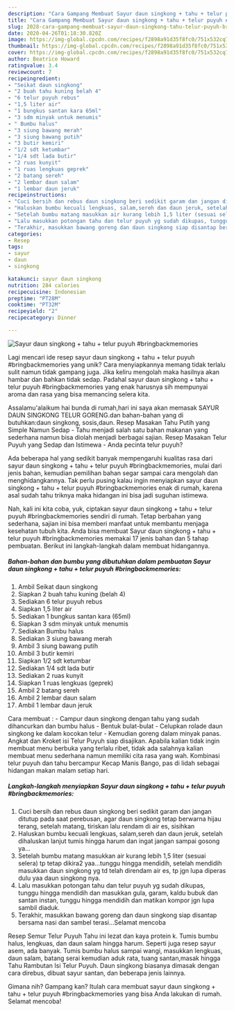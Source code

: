 ```yaml
---
description: "Cara Gampang Membuat Sayur daun singkong + tahu + telur puyuh #bringbackmemories yang Sempurna"
title: "Cara Gampang Membuat Sayur daun singkong + tahu + telur puyuh #bringbackmemories yang Sempurna"
slug: 2028-cara-gampang-membuat-sayur-daun-singkong-tahu-telur-puyuh-bringbackmemories-yang-sempurna
date: 2020-04-26T01:18:30.820Z
image: https://img-global.cpcdn.com/recipes/f2898a91d35f8fc0/751x532cq70/sayur-daun-singkong-tahu-telur-puyuh-bringbackmemories-foto-resep-utama.jpg
thumbnail: https://img-global.cpcdn.com/recipes/f2898a91d35f8fc0/751x532cq70/sayur-daun-singkong-tahu-telur-puyuh-bringbackmemories-foto-resep-utama.jpg
cover: https://img-global.cpcdn.com/recipes/f2898a91d35f8fc0/751x532cq70/sayur-daun-singkong-tahu-telur-puyuh-bringbackmemories-foto-resep-utama.jpg
author: Beatrice Howard
ratingvalue: 3.4
reviewcount: 7
recipeingredient:
- "Seikat daun singkong"
- "2 buah tahu kuning belah 4"
- "6 telur puyuh rebus"
- "1,5 liter air"
- "1 bungkus santan kara 65ml"
- "3 sdm minyak untuk menumis"
- " Bumbu halus"
- "3 siung bawang merah"
- "3 siung bawang putih"
- "3 butir kemiri"
- "1/2 sdt ketumbar"
- "1/4 sdt lada butir"
- "2 ruas kunyit"
- "1 ruas lengkuas geprek"
- "2 batang sereh"
- "2 lembar daun salam"
- "1 lembar daun jeruk"
recipeinstructions:
- "Cuci bersih dan rebus daun singkong beri sedikit garam dan jangan ditutup pada saat perebusan, agar daun singkong tetap berwarna hijau terang, setelah matang, tiriskan lalu rendam di air es, sisihkan"
- "Haluskan bumbu kecuali lengkuas, salam,sereh dan daun jeruk, setelah dihaluskan lanjut tumis hingga harum dan ingat jangan sampai gosong ya..."
- "Setelah bumbu matang masukkan air kurang lebih 1,5 liter (sesuai selera) tp tetap dikira2 yaa...tunggu hingga mendidih, setelah mendidih masukkan daun singkong yg td telah direndam air es, tp jgn lupa diperas dulu yaa daun singkong nya."
- "Lalu masukkan potongan tahu dan telur puyuh yg sudah dikupas, tunggu hingga mendidih dan masukkan gula, garam, kaldu bubuk dan santan instan, tunggu hingga mendidih dan matikan kompor jgn lupa sambil diaduk."
- "Terakhir, masukkan bawang goreng dan daun singkong siap disantap bersama nasi dan sambel terasi...Selamat mencoba"
categories:
- Resep
tags:
- sayur
- daun
- singkong

katakunci: sayur daun singkong 
nutrition: 284 calories
recipecuisine: Indonesian
preptime: "PT28M"
cooktime: "PT32M"
recipeyield: "2"
recipecategory: Dinner

---
```



![Sayur daun singkong + tahu + telur puyuh #bringbackmemories](https://img-global.cpcdn.com/recipes/f2898a91d35f8fc0/751x532cq70/sayur-daun-singkong-tahu-telur-puyuh-bringbackmemories-foto-resep-utama.jpg)

Lagi mencari ide resep sayur daun singkong + tahu + telur puyuh #bringbackmemories yang unik? Cara menyiapkannya memang tidak terlalu sulit namun tidak gampang juga. Jika keliru mengolah maka hasilnya akan hambar dan bahkan tidak sedap. Padahal sayur daun singkong + tahu + telur puyuh #bringbackmemories yang enak harusnya sih mempunyai aroma dan rasa yang bisa memancing selera kita.

Assalamu&#39;alaikum hai bunda di rumah,hari ini saya akan memasak SAYUR DAUN SINGKONG TELUR GORENG.dan bahan-bahan yang di butuhkan:daun singkong, sosis,daun. Resep Masakan Tahu Putih yang Simple Namun Sedap - Tahu menjadi salah satu bahan makanan yang sederhana namun bisa diolah menjadi berbagai sajian. Resep Masakan Telur Puyuh yang Sedap dan Istimewa - Anda pecinta telur puyuh?

Ada beberapa hal yang sedikit banyak mempengaruhi kualitas rasa dari sayur daun singkong + tahu + telur puyuh #bringbackmemories, mulai dari jenis bahan, kemudian pemilihan bahan segar sampai cara mengolah dan menghidangkannya. Tak perlu pusing kalau ingin menyiapkan sayur daun singkong + tahu + telur puyuh #bringbackmemories enak di rumah, karena asal sudah tahu triknya maka hidangan ini bisa jadi suguhan istimewa.


Nah, kali ini kita coba, yuk, ciptakan sayur daun singkong + tahu + telur puyuh #bringbackmemories sendiri di rumah. Tetap berbahan yang sederhana, sajian ini bisa memberi manfaat untuk membantu menjaga kesehatan tubuh kita. Anda bisa membuat Sayur daun singkong + tahu + telur puyuh #bringbackmemories memakai 17 jenis bahan dan 5 tahap pembuatan. Berikut ini langkah-langkah dalam membuat hidangannya.

<!--inarticleads1-->

##### Bahan-bahan dan bumbu yang dibutuhkan dalam pembuatan Sayur daun singkong + tahu + telur puyuh #bringbackmemories:

1. Ambil Seikat daun singkong
1. Siapkan 2 buah tahu kuning (belah 4)
1. Sediakan 6 telur puyuh rebus
1. Siapkan 1,5 liter air
1. Sediakan 1 bungkus santan kara (65ml)
1. Siapkan 3 sdm minyak untuk menumis
1. Sediakan  Bumbu halus
1. Sediakan 3 siung bawang merah
1. Ambil 3 siung bawang putih
1. Ambil 3 butir kemiri
1. Siapkan 1/2 sdt ketumbar
1. Sediakan 1/4 sdt lada butir
1. Sediakan 2 ruas kunyit
1. Siapkan 1 ruas lengkuas (geprek)
1. Ambil 2 batang sereh
1. Ambil 2 lembar daun salam
1. Ambil 1 lembar daun jeruk


Cara membuat : - Campur daun singkong dengan tahu yang sudah dihancurkan dan bumbu halus - Bentuk bulat-bulat - Celupkan rolade daun singkong ke dalam kocokan telur - Kemudian goreng dalam minyak panas. Angkat dan Kroket isi Telur Puyuh siap disajikan. Apabila kalian tidak ingin membuat menu berbuka yang terlalu ribet, tidak ada salahnya kalian membuat menu sederhana namun memiliki cita rasa yang wah. Kombinasi telur puyuh dan tahu bercampur Kecap Manis Bango, pas di lidah sebagai hidangan makan malam setiap hari. 

<!--inarticleads2-->

##### Langkah-langkah menyiapkan Sayur daun singkong + tahu + telur puyuh #bringbackmemories:

1. Cuci bersih dan rebus daun singkong beri sedikit garam dan jangan ditutup pada saat perebusan, agar daun singkong tetap berwarna hijau terang, setelah matang, tiriskan lalu rendam di air es, sisihkan
1. Haluskan bumbu kecuali lengkuas, salam,sereh dan daun jeruk, setelah dihaluskan lanjut tumis hingga harum dan ingat jangan sampai gosong ya...
1. Setelah bumbu matang masukkan air kurang lebih 1,5 liter (sesuai selera) tp tetap dikira2 yaa...tunggu hingga mendidih, setelah mendidih masukkan daun singkong yg td telah direndam air es, tp jgn lupa diperas dulu yaa daun singkong nya.
1. Lalu masukkan potongan tahu dan telur puyuh yg sudah dikupas, tunggu hingga mendidih dan masukkan gula, garam, kaldu bubuk dan santan instan, tunggu hingga mendidih dan matikan kompor jgn lupa sambil diaduk.
1. Terakhir, masukkan bawang goreng dan daun singkong siap disantap bersama nasi dan sambel terasi...Selamat mencoba


Resep Semur Telur Puyuh Tahu ini lezat dan kaya protein k. Tumis bumbu halus, lengkuas, dan daun salam hingga harum. Seperti juga resep sayur asem, ada banyak. Tumis bumbu halus sampai wangi, masukkan lengkuas, daun salam, batang serai kemudian aduk rata, tuang santan,masak hingga Tahu Rambutan Isi Telur Puyuh. Daun singkong biasanya dimasak dengan cara direbus, dibuat sayur santan, dan beberapa jenis lainnya. 

Gimana nih? Gampang kan? Itulah cara membuat sayur daun singkong + tahu + telur puyuh #bringbackmemories yang bisa Anda lakukan di rumah. Selamat mencoba!
